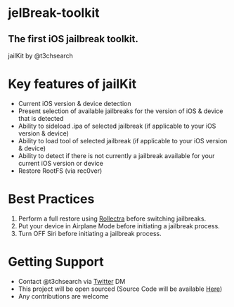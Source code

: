 # jelBreak-toolkit

## The first iOS jailbreak toolkit.
jailKit by @t3chsearch

# Key features of jailKit
- Current iOS version & device detection
- Present selection of available jailbreaks for the version of iOS & device that is detected
- Ability to sideload .ipa of selected jailbreak (if applicable to your iOS version & device)
- Ability to load tool of selected jailbreak (if applicable to your iOS version & device)
- Ability to detect if there is not currently a jailbreak available for your current iOS version or device
- Restore RootFS (via rec0ver)

# Best Practices
1. Perform a full restore using [Rollectra](https://github.com/pwn20wndstuff/Rollectra11) before switching jailbreaks.
2. Put your device in Airplane Mode before initiating a jailbreak process.
3. Turn OFF Siri before initiating a jailbreak process.

# Getting Support
- Contact @t3chsearch via [Twitter](https://twitter.com/) DM
- This project will be open sourced (Source Code will be available [Here](https://github.com/t3chsearch/jelBrek-toolkit))
- Any contributions are welcome
